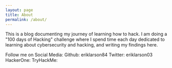 ```yaml
---
layout: page
title: About
permalink: /about/
---
```


This is a blog documenting my journey of learning how to hack. I am doing  a "100 days of Hacking" challenge where I spend time each day dedicated to learning about cybersecurity and hacking, and writing my findings here. 

Follow me on Social Media:
Github: eriklarson84
Twitter: eriklarson03
HackerOne:
TryHackMe:

